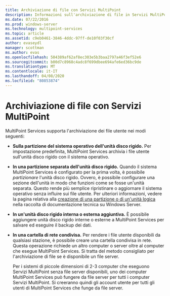 ```yaml
---
title: Archiviazione di file con Servizi MultiPoint
description: Informazioni sull'archiviazione di file in Servizi MultiPoint
ms.date: 07/22/2016
ms.prod: windows-server
ms.technology: multipoint-services
ms.topic: article
ms.assetid: c9eb0461-3846-4ddc-97ff-de10f03f30cf
author: evaseydl
manager: scottman
ms.author: evas
ms.openlocfilehash: 504389af62af8ec303e5b3baa2797a46f3ef52e6
ms.sourcegitcommit: b00d7c8968c4adc8f699dbee694afe6ed36bc9de
ms.translationtype: MT
ms.contentlocale: it-IT
ms.lasthandoff: 04/08/2020
ms.locfileid: "80853874"
---
```

# <a name="storing-files-with-multipoint-services"></a>Archiviazione di file con Servizi MultiPoint
MultiPoint Services supporta l'archiviazione dei file utente nei modi seguenti:  
  
-   **Sulla partizione del sistema operativo dell'unità disco rigido.** Per impostazione predefinita, MultiPoint Services archivia i file utente sull'unità disco rigido con il sistema operativo.  
  
-   **In una partizione separata dell'unità disco rigido.** Quando il sistema MultiPoint Services è configurato per la prima volta, è possibile *partizionare* l'unità disco rigido. Ovvero, è possibile configurare una sezione dell'unità in modo che funzioni come se fosse un'unità separata. Questo rende più semplice ripristinare o aggiornare il sistema operativo senza influire sui file utente. Per ulteriori informazioni, vedere la pagina relativa alla [creazione di una partizione o di un'unità logica](https://go.microsoft.com/fwlink/?LinkId=182618) nella raccolta di documentazione tecnica su Windows Server.  
  
-   **In un'unità disco rigido interna o esterna aggiuntiva.** È possibile aggiungere unità disco rigido interne o esterne a MultiPoint Services per salvare ed eseguire il backup dei dati.  
  
-   **In una cartella di rete condivisa.** Per rendere i file utente disponibili da qualsiasi stazione, è possibile creare una cartella condivisa in rete. Questa operazione richiede un altro computer o server oltre al computer che esegue MultiPoint Services. Si tratta del metodo consigliato per l'archiviazione di file se è disponibile un file server.  
  
    Per i sistemi di piccole dimensioni di 2-3 computer che eseguono Servizi MultiPoint senza file server disponibili, uno dei computer MultiPoint Services può fungere da file server per tutti i computer Servizi MultiPoint. Si creeranno quindi gli account utente per tutti gli utenti di MultiPoint Services che funge da file server.  
  
